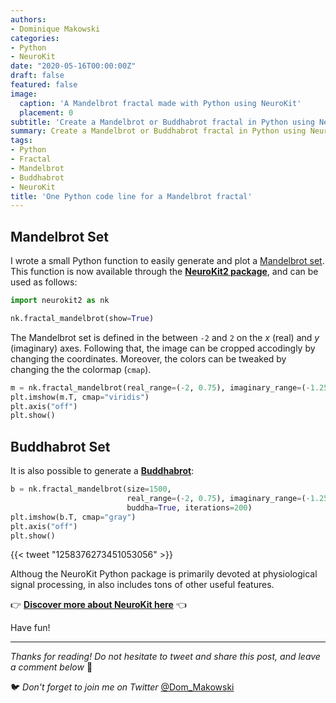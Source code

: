 ```yaml
---
authors:
- Dominique Makowski
categories:
- Python
- NeuroKit
date: "2020-05-16T00:00:00Z"
draft: false
featured: false
image:
  caption: 'A Mandelbrot fractal made with Python using NeuroKit'
  placement: 0
subtitle: 'Create a Mandelbrot or Buddhabrot fractal in Python using NeuroKit.'
summary: Create a Mandelbrot or Buddhabrot fractal in Python using NeuroKit.
tags:
- Python
- Fractal
- Mandelbrot
- Buddhabrot
- NeuroKit
title: 'One Python code line for a Mandelbrot fractal'
---
```


## Mandelbrot Set

I wrote a small Python function to easily generate and plot a [Mandelbrot set](https://en.wikipedia.org/wiki/Mandelbrot_set). This function is now available through the [**NeuroKit2 package**](https://github.com/neuropsychology/NeuroKit#quick-example), and can be used as follows:

```python
import neurokit2 as nk

nk.fractal_mandelbrot(show=True)
```



The Mandelbrot set is defined in the between `-2` and `2` on the *x* (real) and *y* (imaginary) axes. Following that, the image can be cropped accodingly by changing the coordinates. Moreover, the colors can be tweaked by changing the the colormap (`cmap`).

```python
m = nk.fractal_mandelbrot(real_range=(-2, 0.75), imaginary_range=(-1.25, 1.25))
plt.imshow(m.T, cmap="viridis")
plt.axis("off")
plt.show()
```
## Buddhabrot Set

It is also possible to generate a [**Buddhabrot**](https://en.wikipedia.org/wiki/Buddhabrot):

```python
b = nk.fractal_mandelbrot(size=1500,
                          real_range=(-2, 0.75), imaginary_range=(-1.25, 1.25),
                          buddha=True, iterations=200)
plt.imshow(b.T, cmap="gray")
plt.axis("off")
plt.show()
```

{{< tweet "1258376273451053056" >}}



Althoug the NeuroKit Python package is primarily devoted at physiological signal processing, in also includes tons of other useful features.
 

👉 [**Discover more about NeuroKit here**](https://github.com/neuropsychology/NeuroKit#quick-example) 👈


Have fun!

---

*Thanks for reading! Do not hesitate to tweet and share this post, and leave a comment below* :hugs:

🐦 *Don't forget to join me on Twitter* [@Dom_Makowski](https://twitter.com/Dom_Makowski)
